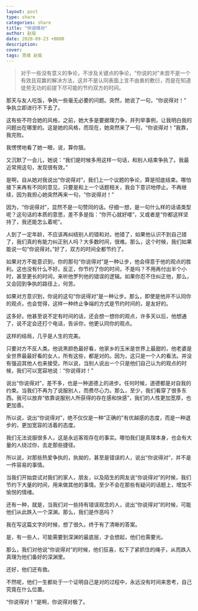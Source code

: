 ```yaml
---
layout: post
type: share
categories: share
title: "你说得对"
author: 赵瑜
date: 2020-09-23 +0800
description: 
cover: 
tags: 思维 赵瑜
---
```


> 对于一些没有意义的争论，不涉及关键点的争论，“你说的对”未尝不是一个有效且双赢的解决方法，这并不是认同表面上言不由衷的敷衍，而是在知道徒劳无功的前提下尽可能的节约双方的时间。

那天与友人吃饭，争执一些毫无必要的问题。突然，她说了一句，“你说得对！”
争执立即进行不下去了。

这有些不符合她的风格，之前，她大多是要据理力争，并列举事例，让我明白我的问题出在哪里的。这是她的风格，而现在，她突然来了一句，“你说得对！”我靠，我完败。
 
我愣愣地看了她一眼，说，算你狠。

又沉默了一会儿，她说：“我们是时候多用这样一句话，和别人结束争执了。我最近常用这句，发现很有效。”

是啊，自从她对我说出“你说得对”，我们上一个议题的争论，算是彻底结束。哪怕接下来再有不同的意见，只要是和上一个话题相关，我会下意识地停止。不再继续，因为我担心她突然再来一句，“你说得对！”
 
因为，“你说得对”，显然不是一句赞同的话。仔细一想，是一句什么样的话语类型呢？这句话的本质的意思，差不多是指：“你开心就好喽”，又或者是“你都这样坚持了，我还能怎么着呢”。
 
人到了一定年龄，不应该再纠结别人的错和对。他错了，如果他认识不到自己错了，我们真的有能力纠正别人吗？大多数时间，很难。那么，这个时候，我们如果能说一句“你说得对。”好了，双方的时间全都节约了。
 
如果对方不能意识到，你的那句“你说得对”是一种让步，他会得意于他的观点的胜利。这也没有什么不好。反正，你节约了你的时间，不是吗？不用再付出半个小时，甚至更长的时间，来听他罗列他的错误的逻辑。如果你忍不住纠正他，那么，又会回到争执的路径上，何苦。
 
如果对方意识到，你说的这句“你说得对”是一种让步。那么，即使是他并不认同你的观点，也会觉得，这样一种终止争端的方式是节约时间的，是友好的。

这多好。他甚至说不定有时间的话，还会想一想你的观点，许多天以后，他想通了，说不定会还打个电话，告诉你，他更认同你的观点。
 
这样的结局，几乎是人生的完美。
 
只要对方不反人类。他说黑颜色最好看，他家乡的玉米是世界上最甜的，他老婆是全世界最最好看的女人，所有这些，都是对的。因为，这只是一个人的看法。并没有强迫其他人也来接受。所以说，当别人说出一个只是他们自己认为的观点的时候，我们可以宽容地说：“你说得对！”
 
说出“你说得对”，差不多，也是一种道德上的进步。任何时候，道德都是对自我的约束。当我们不再为了说服别人，而费尽心力。那么，至少，我们看穿了很多东西。我可以放弃“依靠说服别人所获得的存在感和快感”，我们的人性更加宽厚，也更加善。
 
所以说，说出“你说得对”，绝不仅仅是一种“正确的”有优越感的态度，而是一种退步的，更加宽容的活着的态度。

我们无法说服很多人，这是永远客观存在的事实。哪怕我们是真理本身，也会有大量的人绕过你，去走那些捷径。
 
所以说，对那些热爱争执的，执拗的，甚至是错误的人，说出“你说得对”，并不是一件容易的事情。

当我们开始尝试对我们的家人，朋友，以及陌生的网友说“你说得对”的时候，我们节约下大量的时间，用来做其他的事情。至少不会在那些有疑问的话题上，增加不愉悦的情绪。
 
还有一种，就是，当我们对一些持有错误观念的人，说出“你说得对”的时候，可能他们从此跌入一个深渊。那么，我们是作恶吗？

我在写这篇文字的时候，想了很久。终于有了清晰的答案。

是，有一些人，可能需要到深渊的最底层，才会想起，他们也需要光。
 
那么，我们对他说“你说得对”的时候，他们狂喜，松下了紧抓住的绳子，从而跌入真理为他们备好的深渊里。
 
还好，他们还有救。
 
不然呢，他们一生都处于一个证明自己是对的过程中，永远没有时间来思考，自己究竟在什么位置。
 
“你说得对！”是啊，你说得对极了。